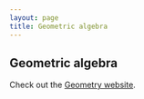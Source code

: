 ```yaml
---
layout: page 
title: Geometric algebra 
---
```

<body class="sph5">
<h2>
Geometric algebra
</h2>
<p>
Check out the <a href="https://geometry.mrao.cam.ac.uk/">Geometry website</a>.
</p>
</body>
